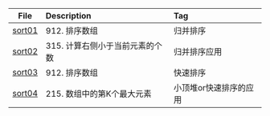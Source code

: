 | File | Description | Tag |
| :----:| :---- | :---- |
| [sort01](./sort01.py) | 912. 排序数组 | 归并排序 |
| [sort02](./sort02.py) | 315. 计算右侧小于当前元素的个数 | 归并排序应用 |
| [sort03](./sort03.py) | 912. 排序数组 | 快速排序 |
| [sort04](./sort04.py) | 215. 数组中的第K个最大元素 | 小顶堆or快速排序的应用 |


